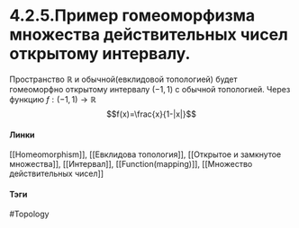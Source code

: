 # 4.2.5.Пример гомеоморфизма множества действительных чисел открытому интервалу.
Пространство $\mathbb{R}$ и обычной(евклидовой топологией) будет гомеоморфно открытому интервалу $(-1,1)$ с обычной топологией.
Через функцию $f:(-1,1)\rightarrow\mathbb{R}$ $$f(x)=\frac{x}{1-|x|}$$
#### Линки 
[[Homeomorphism]],
[[Евклидова топология]],
[[Открытое и замкнутое множества]],
[[Интервал]],
[[Function(mapping)]],
[[Множество действительных чисел]]
#### Тэги 
 #Topology